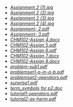 - [_Assignment 2 (1).jpg_](Assignment%202%20(1).jpg)
- [_Assignment 2 (2).jpg_](Assignment%202%20(2).jpg)
- [_Assignment 2 (3).jpg_](Assignment%202%20(3).jpg)
- [_Assignment 2 (4).jpg_](Assignment%202%20(4).jpg)
- [_Assignment- 2.pdf_](Assignment-%202.pdf)
- [_Assignment- 3.pdf_](Assignment-%203.pdf)
- [_CHM102-Assign 4.docx_](CHM102-Assign%204.docx)
- [_CHM102-Assign 5.pdf_](CHM102-Assign%205.pdf)
- [_CHM102-Assign 6.pdf_](CHM102-Assign%206.pdf)
- [_CHM102-Assign 7.docx_](CHM102-Assign%207.docx)
- [_CHM102-Assign 8.docx_](CHM102-Assign%208.docx)
- [_problem-sub1.pdf_](problem-sub1.pdf)
- [_problemset1-p-in-a-b.pdf_](problemset1-p-in-a-b.pdf)
- [_problemset2-operators.pdf_](problemset2-operators.pdf)
- [_surprise1.pdf_](surprise1.pdf)
- [_term_symbols for p2.doc_](term_symbols%20for%20p2.doc)
- [_tutorial1-operators.pdf_](tutorial1-operators.pdf)
- [_tutorial2-av-herm.pdf_](tutorial2-av-herm.pdf)
